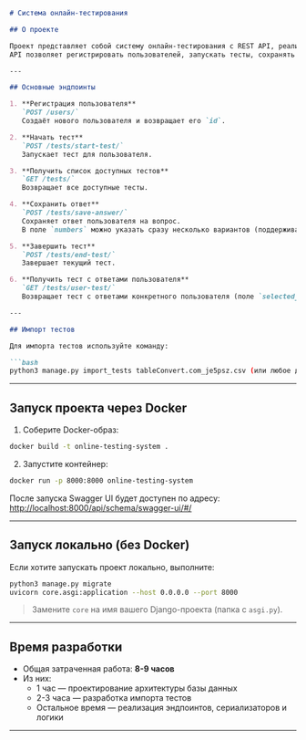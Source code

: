 ```markdown
# Система онлайн-тестирования

## О проекте

Проект представляет собой систему онлайн-тестирования с REST API, реализованную на Django REST Framework и запускаемую через Docker.  
API позволяет регистрировать пользователей, запускать тесты, сохранять ответы и получать результаты.

---

## Основные эндпоинты

1. **Регистрация пользователя**  
   `POST /users/`  
   Создаёт нового пользователя и возвращает его `id`.

2. **Начать тест**  
   `POST /tests/start-test/`  
   Запускает тест для пользователя.

3. **Получить список доступных тестов**  
   `GET /tests/`  
   Возвращает все доступные тесты.

4. **Сохранить ответ**  
   `POST /tests/save-answer/`  
   Сохраняет ответ пользователя на вопрос.  
   В поле `numbers` можно указать сразу несколько вариантов (поддерживаются типы тестов `single` и `multiple`).

5. **Завершить тест**  
   `POST /tests/end-test/`  
   Завершает текущий тест.

6. **Получить тест с ответами пользователя**  
   `GET /tests/user-test/`  
   Возвращает тест с ответами конкретного пользователя (поле `selected_choices` содержит выбранные варианты).

---

## Импорт тестов

Для импорта тестов используйте команду:

```bash
python3 manage.py import_tests tableConvert.com_je5psz.csv (или любое другое имя файла, в файле также пример как должны быть оформлены данные)
```

---

## Запуск проекта через Docker

1. Соберите Docker-образ:

```bash
docker build -t online-testing-system .
```

2. Запустите контейнер:

```bash
docker run -p 8000:8000 online-testing-system
```

После запуска Swagger UI будет доступен по адресу:  
[http://localhost:8000/api/schema/swagger-ui/#/](http://localhost:8000/api/schema/swagger-ui/#/)

---

## Запуск локально (без Docker)

Если хотите запускать проект локально, выполните:

```bash
python3 manage.py migrate
uvicorn core.asgi:application --host 0.0.0.0 --port 8000
```

> Замените `core` на имя вашего Django-проекта (папка с `asgi.py`).

---

## Время разработки

- Общая затраченная работа: **8-9 часов**  
- Из них:  
  - 1 час — проектирование архитектуры базы данных  
  - 2-3 часа — разработка импорта тестов  
  - Остальное время — реализация эндпоинтов, сериализаторов и логики

---
